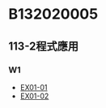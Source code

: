 # B132020005

## 113-2程式應用

### W1
- [EX01-01](https://colab.research.google.com/drive/1GXSs8o2qj2qHW2FPhR-nz2m3OOBeaI6W#scrollTo=_Gtmtp6UEH6V)
- [EX01-02](https://colab.research.google.com/drive/1al-uXfacA4qThvTx99PtxLBRI8okpOGT#scrollTo=AJI_GOotK6G-)
